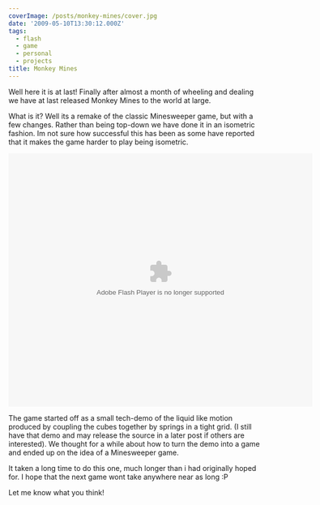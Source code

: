 ```yaml
---
coverImage: /posts/monkey-mines/cover.jpg
date: '2009-05-10T13:30:12.000Z'
tags:
  - flash
  - game
  - personal
  - projects
title: Monkey Mines
---
```


Well here it is at last! Finally after almost a month of wheeling and dealing we have at last released Monkey Mines to the world at large.

What is it? Well its a remake of the classic Minesweeper game, but with a few changes. Rather than being top-down we have done it in an isometric fashion. Im not sure how successful this has been as some have reported that it makes the game harder to play being isometric.

<!-- more -->

<object width="600" height="500" data="https://www.mikecann.co.uk/projects/monkeymines/MonkeyMines.swf" type="application/x-shockwave-flash"><param name="src" value="https://www.mikecann.co.uk/projects/monkeymines/MonkeyMines.swf" /></object>

The game started off as a small tech-demo of the liquid like motion produced by coupling the cubes together by springs in a tight grid. (I still have that demo and may release the source in a later post if others are interested). We thought for a while about how to turn the demo into a game and ended up on the idea of a Minesweeper game.

It taken a long time to do this one, much longer than i had originally hoped for. I hope that the next game wont take anywhere near as long :P

Let me know what you think!
